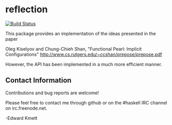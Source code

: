 reflection
==========

[![Build Status](https://secure.travis-ci.org/ekmett/reflection.png?branch=master)](http://travis-ci.org/ekmett/reflecton)

This package provides an implementation of the ideas presented in the paper

  Oleg Kiselyov and Chung-Chieh Shan, "Functional Pearl: Implicit Configurations"
  <http://www.cs.rutgers.edu/~ccshan/prepose/prepose.pdf>

However, the API has been implemented in a much more efficient manner.

Contact Information
-------------------

Contributions and bug reports are welcome!

Please feel free to contact me through github or on the #haskell IRC channel on irc.freenode.net.

-Edward Kmett
